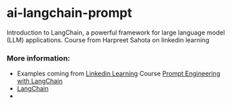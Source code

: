 # ai-langchain-prompt
Introduction to LangChain, a powerful framework for large language model (LLM) applications. Course from Harpreet Sahota on linkedin learning

### More information:

+ Examples coming from [Linkedin Learning](https://www.linkedin.com/learning/) Course [Prompt Engineering with LangChain](https://www.linkedin.com/learning/prompt-engineering-with-langchain)
+ [LangChain](https://python.langchain.com/docs/introduction/)
+ 
